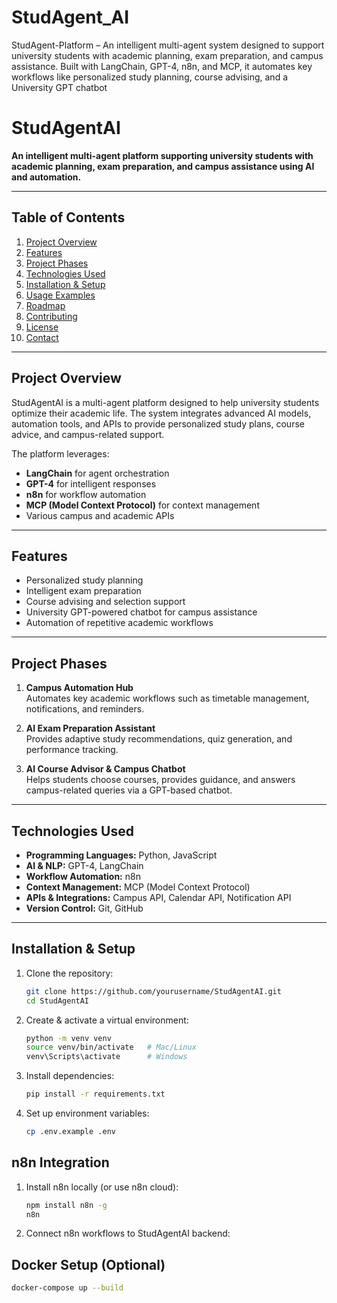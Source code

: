 # StudAgent_AI
StudAgent-Platform – An intelligent multi-agent system designed to support university students with academic planning, exam preparation, and campus assistance. Built with LangChain, GPT-4, n8n, and MCP, it automates key workflows like personalized study planning, course advising, and a University GPT chatbot
# StudAgentAI

**An intelligent multi-agent platform supporting university students with academic planning, exam preparation, and campus assistance using AI and automation.**

---

## Table of Contents
1. [Project Overview](#project-overview)
2. [Features](#features)
3. [Project Phases](#project-phases)
4. [Technologies Used](#technologies-used)
5. [Installation & Setup](#installation--setup)
6. [Usage Examples](#usage-examples)
7. [Roadmap](#roadmap)
8. [Contributing](#contributing)
9. [License](#license)
10. [Contact](#contact)

---

## Project Overview
StudAgentAI is a multi-agent platform designed to help university students optimize their academic life. The system integrates advanced AI models, automation tools, and APIs to provide personalized study plans, course advice, and campus-related support.  

The platform leverages:
- **LangChain** for agent orchestration  
- **GPT-4** for intelligent responses  
- **n8n** for workflow automation  
- **MCP (Model Context Protocol)** for context management  
- Various campus and academic APIs  

---

## Features
- Personalized study planning  
- Intelligent exam preparation  
- Course advising and selection support  
- University GPT-powered chatbot for campus assistance  
- Automation of repetitive academic workflows  

---

## Project Phases
1. **Campus Automation Hub**  
   Automates key academic workflows such as timetable management, notifications, and reminders.  

2. **AI Exam Preparation Assistant**  
   Provides adaptive study recommendations, quiz generation, and performance tracking.  

3. **AI Course Advisor & Campus Chatbot**  
   Helps students choose courses, provides guidance, and answers campus-related queries via a GPT-based chatbot.  

---

## Technologies Used
- **Programming Languages:** Python, JavaScript  
- **AI & NLP:** GPT-4, LangChain  
- **Workflow Automation:** n8n  
- **Context Management:** MCP (Model Context Protocol)  
- **APIs & Integrations:** Campus API, Calendar API, Notification API  
- **Version Control:** Git, GitHub  

---

## Installation & Setup
1. Clone the repository:  
   ```bash
   git clone https://github.com/yourusername/StudAgentAI.git
   cd StudAgentAI

2. Create & activate a virtual environment:
   ```bash
   python -m venv venv
   source venv/bin/activate   # Mac/Linux
   venv\Scripts\activate      # Windows

3. Install dependencies:
   ```bash
   pip install -r requirements.txt

4. Set up environment variables:
   ```bash
   cp .env.example .env

## n8n Integration
1. Install n8n locally (or use n8n cloud):
   ```bash
   npm install n8n -g
   n8n
2. Connect n8n workflows to StudAgentAI backend:

## Docker Setup (Optional)
   ```bash
   docker-compose up --build






